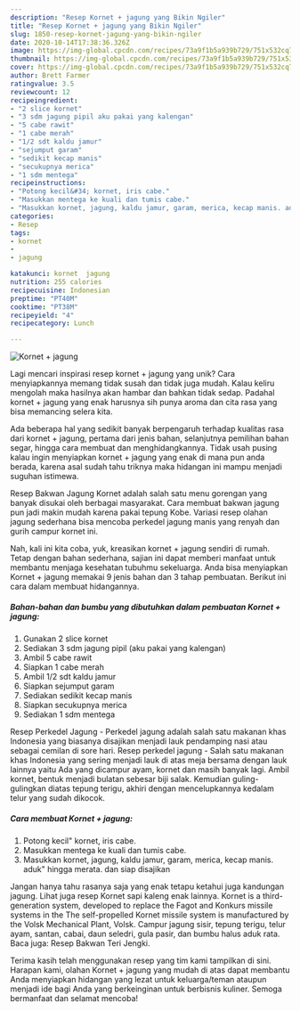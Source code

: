 ```yaml
---
description: "Resep Kornet + jagung yang Bikin Ngiler"
title: "Resep Kornet + jagung yang Bikin Ngiler"
slug: 1850-resep-kornet-jagung-yang-bikin-ngiler
date: 2020-10-14T17:38:36.326Z
image: https://img-global.cpcdn.com/recipes/73a9f1b5a939b729/751x532cq70/kornet-jagung-foto-resep-utama.jpg
thumbnail: https://img-global.cpcdn.com/recipes/73a9f1b5a939b729/751x532cq70/kornet-jagung-foto-resep-utama.jpg
cover: https://img-global.cpcdn.com/recipes/73a9f1b5a939b729/751x532cq70/kornet-jagung-foto-resep-utama.jpg
author: Brett Farmer
ratingvalue: 3.5
reviewcount: 12
recipeingredient:
- "2 slice kornet"
- "3 sdm jagung pipil aku pakai yang kalengan"
- "5 cabe rawit"
- "1 cabe merah"
- "1/2 sdt kaldu jamur"
- "sejumput garam"
- "sedikit kecap manis"
- "secukupnya merica"
- "1 sdm mentega"
recipeinstructions:
- "Potong kecil&#34; kornet, iris cabe."
- "Masukkan mentega ke kuali dan tumis cabe."
- "Masukkan kornet, jagung, kaldu jamur, garam, merica, kecap manis. aduk&#34; hingga merata. dan siap disajikan"
categories:
- Resep
tags:
- kornet
- 
- jagung

katakunci: kornet  jagung 
nutrition: 255 calories
recipecuisine: Indonesian
preptime: "PT40M"
cooktime: "PT38M"
recipeyield: "4"
recipecategory: Lunch

---
```



![Kornet + jagung](https://img-global.cpcdn.com/recipes/73a9f1b5a939b729/751x532cq70/kornet-jagung-foto-resep-utama.jpg)

Lagi mencari inspirasi resep kornet + jagung yang unik? Cara menyiapkannya memang tidak susah dan tidak juga mudah. Kalau keliru mengolah maka hasilnya akan hambar dan bahkan tidak sedap. Padahal kornet + jagung yang enak harusnya sih punya aroma dan cita rasa yang bisa memancing selera kita.

Ada beberapa hal yang sedikit banyak berpengaruh terhadap kualitas rasa dari kornet + jagung, pertama dari jenis bahan, selanjutnya pemilihan bahan segar, hingga cara membuat dan menghidangkannya. Tidak usah pusing kalau ingin menyiapkan kornet + jagung yang enak di mana pun anda berada, karena asal sudah tahu triknya maka hidangan ini mampu menjadi suguhan istimewa.

Resep Bakwan Jagung Kornet adalah salah satu menu gorengan yang banyak disukai oleh berbagai masyarakat. Cara membuat bakwan jagung pun jadi makin mudah karena pakai tepung Kobe. Variasi resep olahan jagung sederhana bisa mencoba perkedel jagung manis yang renyah dan gurih campur kornet ini.


Nah, kali ini kita coba, yuk, kreasikan kornet + jagung sendiri di rumah. Tetap dengan bahan sederhana, sajian ini dapat memberi manfaat untuk membantu menjaga kesehatan tubuhmu sekeluarga. Anda bisa menyiapkan Kornet + jagung memakai 9 jenis bahan dan 3 tahap pembuatan. Berikut ini cara dalam membuat hidangannya.

<!--inarticleads1-->

##### Bahan-bahan dan bumbu yang dibutuhkan dalam pembuatan Kornet + jagung:

1. Gunakan 2 slice kornet
1. Sediakan 3 sdm jagung pipil (aku pakai yang kalengan)
1. Ambil 5 cabe rawit
1. Siapkan 1 cabe merah
1. Ambil 1/2 sdt kaldu jamur
1. Siapkan sejumput garam
1. Sediakan sedikit kecap manis
1. Siapkan secukupnya merica
1. Sediakan 1 sdm mentega


Resep Perkedel Jagung - Perkedel jagung adalah salah satu makanan khas Indonesia yang biasanya disajikan menjadi lauk pendamping nasi atau sebagai cemilan di sore hari. Resep perkedel jagung - Salah satu makanan khas Indonesia yang sering menjadi lauk di atas meja bersama dengan lauk lainnya yaitu Ada yang dicampur ayam, kornet dan masih banyak lagi. Ambil kornet, bentuk menjadi bulatan sebesar biji salak. Kemudian guling-gulingkan diatas tepung terigu, akhiri dengan mencelupkannya kedalam telur yang sudah dikocok. 

<!--inarticleads2-->

##### Cara membuat Kornet + jagung:

1. Potong kecil&#34; kornet, iris cabe.
1. Masukkan mentega ke kuali dan tumis cabe.
1. Masukkan kornet, jagung, kaldu jamur, garam, merica, kecap manis. aduk&#34; hingga merata. dan siap disajikan


Jangan hanya tahu rasanya saja yang enak tetapu ketahui juga kandungan jagung. Lihat juga resep Kornet sapi kaleng enak lainnya. Kornet is a third-generation system, developed to replace the Fagot and Konkurs missile systems in the The self-propelled Kornet missile system is manufactured by the Volsk Mechanical Plant, Volsk. Campur jagung sisir, tepung terigu, telur ayam, santan, cabai, daun seledri, gula pasir, dan bumbu halus aduk rata. Baca juga: Resep Bakwan Teri Jengki. 

Terima kasih telah menggunakan resep yang tim kami tampilkan di sini. Harapan kami, olahan Kornet + jagung yang mudah di atas dapat membantu Anda menyiapkan hidangan yang lezat untuk keluarga/teman ataupun menjadi ide bagi Anda yang berkeinginan untuk berbisnis kuliner. Semoga bermanfaat dan selamat mencoba!
